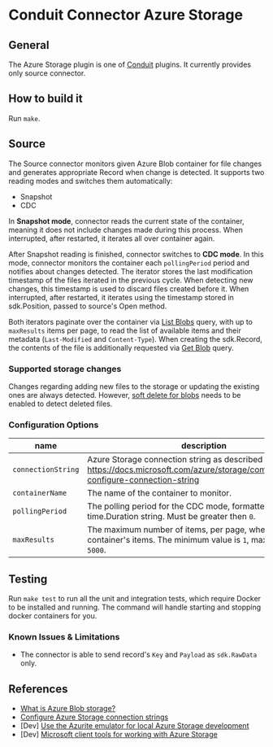 # Conduit Connector Azure Storage

## General

The Azure Storage plugin is one of [Conduit](https://github.com/ConduitIO/conduit) plugins.
It currently provides only source connector.

## How to build it

Run `make`.

## Source

The Source connector monitors given Azure Blob container for file changes and generates appropriate Record when change is detected.
It supports two reading modes and switches them automatically:
- Snapshot
- CDC

In **Snapshot mode**, connector reads the current state of the container, meaning it does not include changes made during this process.
When interrupted, after restarted, it iterates all over container again.

After Snapshot reading is finished, connector switches to **CDC mode**.
In this mode, connector monitors the container each `pollingPeriod` period and notifies about changes detected.
The iterator stores the last modification timestamp of the files iterated in the previous cycle. When detecting new changes, this timestamp is used to discard files created before it.
When interrupted, after restarted, it iterates using the timestamp stored in sdk.Position, passed to source's Open method.

Both iterators paginate over the container via [List Blobs](https://docs.microsoft.com/rest/api/storageservices/list-blobs) query, with up to `maxResults` items per page, to read the list of available items and their metadata (`Last-Modified` and `Content-Type`).
When creating the sdk.Record, the contents of the file is additionally requested via [Get Blob](https://docs.microsoft.com/rest/api/storageservices/get-blob) query.

### Supported storage changes

Changes regarding adding new files to the storage or updating the existing ones are always detected.
However, [soft delete for blobs](https://docs.microsoft.com/azure/storage/blobs/soft-delete-blob-enable) needs to be enabled to detect deleted files.

### Configuration Options

| name               | description                                                                                                                            | required | default  |
|--------------------|----------------------------------------------------------------------------------------------------------------------------------------|----------|----------|
| `connectionString` | Azure Storage connection string as described here: https://docs.microsoft.com/azure/storage/common/storage-configure-connection-string | `true`   |          |
| `containerName`    | The name of the container to monitor.                                                                                                  | `true`   |          |
| `pollingPeriod`    | The polling period for the CDC mode, formatted as a time.Duration string. Must be greater then `0`.                                    | `false`  | `"1s"`   |
| `maxResults`       | The maximum number of items, per page, when reading container's items. The minimum value is `1`, maximum value is `5000`.              | `false`  | `"5000"` |

## Testing

Run `make test` to run all the unit and integration tests, which require Docker to be installed and running. The command
will handle starting and stopping docker containers for you.

### Known Issues & Limitations

- The connector is able to send record's `Key` and `Payload` as `sdk.RawData` only.

## References

- [What is Azure Blob storage?](https://docs.microsoft.com/azure/storage/blobs/storage-blobs-overview)
- [Configure Azure Storage connection strings](https://docs.microsoft.com/azure/storage/common/storage-configure-connection-string)
- [Dev] [Use the Azurite emulator for local Azure Storage development](https://docs.microsoft.com/azure/storage/common/storage-use-azurite)
- [Dev] [Microsoft client tools for working with Azure Storage](https://docs.microsoft.com/azure/storage/common/storage-explorers)
